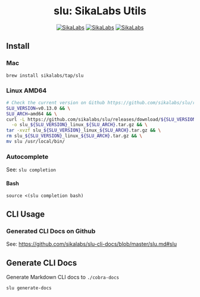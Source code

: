 <p align="center">
  <h1 align="center">slu: SikaLabs Utils</h1>
  <p align="center">
    <a href="https://opensource.sikalabs.com"><img alt="SikaLabs" src="https://img.shields.io/badge/OPENSOURCE BY-SIKALABS-131480?style=for-the-badge"></a>
    <a href="https://sikalabs.com"><img alt="SikaLabs" src="https://img.shields.io/badge/-sikalabs.com-gray?style=for-the-badge"></a>
    <a href="mailto:opensource@sikalabs.com"><img alt="SikaLabs" src="https://img.shields.io/badge/-opensource@sikalabs.com-gray?style=for-the-badge"></a>
  </p>
</p>

## Install

### Mac

```
brew install sikalabs/tap/slu
```

### Linux AMD64

```bash
# Check the current version on Github https://github.com/sikalabs/slu/releases
SLU_VERSION=v0.13.0 && \
SLU_ARCH=amd64 && \
curl -L https://github.com/sikalabs/slu/releases/download/${SLU_VERSION}/slu_${SLU_VERSION}_linux_${SLU_ARCH}.tar.gz \
  -o slu_${SLU_VERSION}_linux_${SLU_ARCH}.tar.gz && \
tar -xvzf slu_${SLU_VERSION}_linux_${SLU_ARCH}.tar.gz && \
rm slu_${SLU_VERSION}_linux_${SLU_ARCH}.tar.gz && \
mv slu /usr/local/bin/
```

### Autocomplete

See: `slu completion`

#### Bash

```
source <(slu completion bash)
```

## CLI Usage

### Generated CLI Docs on Github

See: <https://github.com/sikalabs/slu-cli-docs/blob/master/slu.md#slu>

## Generate CLI Docs

Generate Markdown CLI docs to `./cobra-docs`

```
slu generate-docs
```
